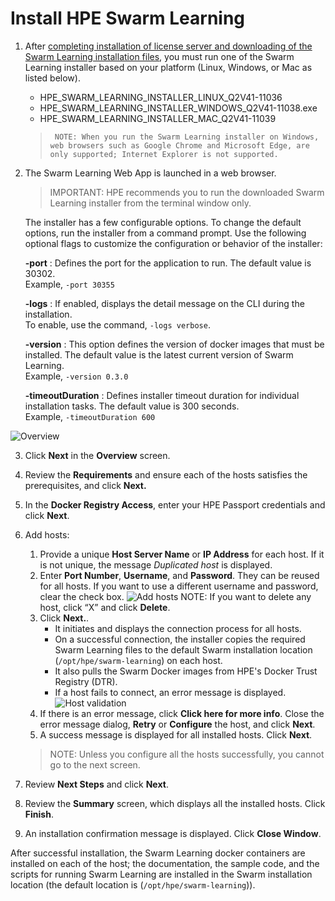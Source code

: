 # <a name="GUID-60017971-B0A9-4119-AEAF-A21594EE5C1E"/> Install HPE Swarm Learning

1.   After [completing installation of license server and downloading of the Swarm Learning installation files](/docs/Install/Install_the_License_Server.md), you must
run one of the Swarm Learning installer based on your platform (Linux, Windows, or Mac as listed below). 

     - HPE_SWARM_LEARNING_INSTALLER_LINUX_Q2V41-11036
     - HPE_SWARM_LEARNING_INSTALLER_WINDOWS_Q2V41-11038.exe
     - HPE_SWARM_LEARNING_INSTALLER_MAC_Q2V41-11039
     
     <blockquote>
     
          NOTE: When you run the Swarm Learning installer on Windows, web browsers such as Google Chrome and Microsoft Edge, are only supported; Internet Explorer is not supported.
     </blockquote>

2.   The Swarm Learning Web App is launched in a web browser.

     <blockquote>
          IMPORTANT: HPE recommends you to run the downloaded Swarm Learning installer from the terminal window only.
     </blockquote>

     The installer has a few configurable options. To change the default options, run the installer from a command prompt. Use the following optional flags to
     customize the configuration or behavior of the installer:

     **-port**
     :    Defines the port for the application to run. The default value is 30302.<br> Example, `-port 30355`

     **-logs**
     :    If enabled, displays the detail message on the CLI during the installation.<br> To enable, use the command, `-logs verbose`.

     **-version**
     :    This option defines the version of docker images that must be installed. The default value is the latest current version of Swarm Learning.<br> Example, `-version 0.3.0`

     **-timeoutDuration**
     :    Defines installer timeout duration for individual installation tasks. The default value is 300 seconds.<br> Example, `-timeoutDuration 600`

     
     
   ![Overview](GUID-633F271F-2F22-4BB9-91A6-EA50BF8C638A-high.png)

3.   Click **Next** in the **Overview** screen. 
4.   Review the **Requirements** and ensure each of the hosts satisfies the prerequisites, and click **Next.** 
5.   In the **Docker Registry Access**, enter your HPE Passport credentials and click **Next**. 
6.   Add hosts:

     1. Provide a unique **Host Server Name** or **IP Address** for each host. If it is not unique, the message *Duplicated host* is displayed. 
     2. Enter **Port Number**, **Username**, and **Password**. They can be reused for all hosts. If you want to use a different username and password, clear the check box. 
     ![Add hosts](GUID-9E052DAE-2F49-4625-903D-3D458B4320B0=1=en-US=High.png)
     NOTE: If you want to delete any host, click “X” and click **Delete**.
     3. Click **Next.**.
          - It initiates and displays the connection process for all hosts.
          - On a successful connection, the installer copies the required Swarm Learning files to the default Swarm installation location \(`/opt/hpe/swarm-learning`\) on each host.
          - It also pulls the Swarm Docker images from HPE's Docker Trust Registry \(DTR\).
          - If a host fails to connect, an error message is displayed.
          ![Host validation](GUID-60C03DFA-04B4-4884-9CB0-441A3E4351A5=1=en-US=High.png)
     5. If there is an error message, click **Click here for more info**. Close the error message dialog, **Retry** or **Configure** the host, and click **Next**.
     6. A success message is displayed for all installed hosts. Click **Next**.
     
     <blockquote>
        NOTE: Unless you configure all the hosts successfully, you cannot go to the next screen.
     </blockquote>

7.   Review **Next Steps** and click **Next**. 
8.   Review the **Summary** screen, which displays all the installed hosts. Click **Finish**. 
9.   An installation confirmation message is displayed. Click **Close Window**. 

After successful installation, the Swarm Learning docker containers are installed on each of the host; the documentation, the sample code, and the scripts for running Swarm Learning are installed in the Swarm installation location (the default location is \(`/opt/hpe/swarm-learning`\)).


